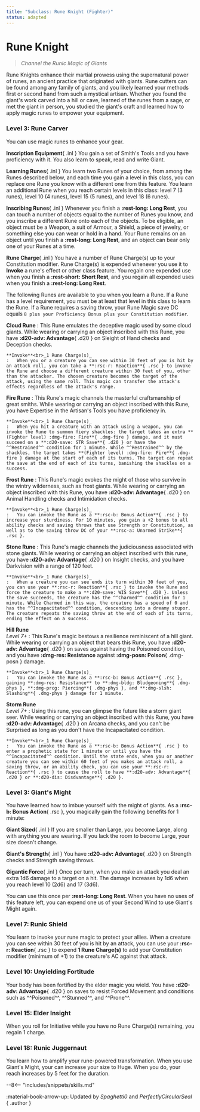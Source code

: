 ```yaml
---
title: "Subclass: Rune Knight (Fighter)"
status: adapted
---
```


<p style="display:none">
Channel the Runic Magic of Giants
</p>

# Rune Knight

> *Channel the Runic Magic of Giants*

Rune Knights enhance their martial prowess using the supernatural power of runes, an ancient practice that originated with giants. Rune cutters can be found among any family of giants, and you likely learned your methods first or second hand from such a mystical artisan. Whether you found the giant's work carved into a hill or cave, learned of the runes from a sage, or met the giant in person, you studied the giant's craft and learned how to apply magic runes to empower your equipment.

### Level 3: Rune Carver

You can use magic runes to enhance your gear.

**Inscription Equipment**{ .inl } You gain a set of Smith's Tools and you have proficiency with it. You also learn to speak, read and write Giant. 

**Learning Runes**{ .inl } You learn two Runes of your choice, from among the Runes described below, and each time you gain a level in this class, you can replace one Rune you know with a different one from this feature. You learn an additional Rune when you reach certain levels in this class: level 7 (3 runes), level 10 (4 runes), level 15 (5 runes), and level 18 (6 runes).

**Inscribing Runes**{ .inl } Whenever you finish a **:rest-long: Long Rest**, you can touch a number of objects equal to the number of Runes you know, and you inscribe a different Rune onto each of the objects. To be eligible, an object must be a Weapon, a suit of Armour, a Shield, a piece of jewelry, or something else you can wear or hold in a hand. Your Rune remains on an object until you finish a **:rest-long: Long Rest**, and an object can bear only one of your Runes at a time.

**Rune Charge**( .inl ) You have a number of Rune Charge(s) up to your Constitution modifier. Rune Charge(s) is expended whenever you use it to **Invoke** a rune's effect or other class feature. You regain one expended use when you finish a **:rest-short: Short Rest**, and you regain all expended uses when you finish a **:rest-long: Long Rest**.

The following Runes are available to you when you learn a Rune. If a Rune has a level requirement, you must be at least that level in this class to learn the Rune. If a Rune requires a saving throw, your Rune Magic save DC equals `8 plus your Proficiency Bonus plus your Constitution modifier`.

**Cloud Rune**
:   This Rune emulates the deceptive magic used by some cloud giants. While wearing or carrying an object inscribed with this Rune, you have **:d20-adv: Advantage**{ .d20 } on Sleight of Hand checks and Deception checks.

    **Invoke**<br>_1 Rune Charge(s)_
    :   When you or a creature you can see within 30 feet of you is hit by an attack roll, you can take a **:rsc-r: Reaction**{ .rsc } to invoke the Rune and choose a different creature within 30 feet of you, other than the attacker. The chosen creature becomes the target of the attack, using the same roll. This magic can transfer the attack's effects regardless of the attack's range.

**Fire Rune**
:   This Rune's magic channels the masterful craftsmanship of great smiths. While wearing or carrying an object inscribed with this Rune, you have Expertise in the Artisan's Tools you have proficiency in.

    **Invoke**<br>_1 Rune Charge(s)_
    :   When you hit a creature with an attack using a weapon, you can invoke the Rune to summon fiery shackles: the target takes an extra **(Fighter level) :dmg-fire: Fire**{ .dmg-fire } damage, and it must succeed on a **:d20-save: STR Save**{ .d20 } or have the ^^Restrained^^ condition for 1 minute. While ^^Restrained^^ by the shackles, the target takes **(Fighter level) :dmg-fire: Fire**{ .dmg-fire } damage at the start of each of its turns. The target can repeat the save at the end of each of its turns, banishing the shackles on a success.

**Frost Rune**
:   This Rune's magic evokes the might of those who survive in the wintry wilderness, such as frost giants. While wearing or carrying an object inscribed with this Rune, you have **:d20-adv: Advantage**{ .d20 } on Animal Handling checks and Intimidation checks.
    
    **Invoke**<br>_1 Rune Charge(s)_
    :   You can invoke the Rune as a **:rsc-b: Bonus Action**{ .rsc } to increase your sturdiness. For 10 minutes, you gain a +2 bonus to all ability checks and saving throws that use Strength or Constitution, as well as to the saving throw DC of your **:rsc-a: Unarmed Strike**{ .rsc }.

**Stone Rune**
:   This Rune's magic channels the judiciousness associated with stone giants. While wearing or carrying an object inscribed with this rune, you have **:d20-adv: Advantage**{ .d20 } on Insight checks, and you have Darkvision with a range of 120 feet.
    
    **Invoke**<br>_1 Rune Charge(s)_
    :   When a creature you can see ends its turn within 30 feet of you, you can use your **:rsc-r: Reaction**{ .rsc } to invoke the Rune and force the creature to make a **:d20-save: WIS Save**{ .d20 }. Unless the save succeeds, the creature has the ^^Charmed^^ condition for 1 minute. While Charmed in this way, the creature has a speed of 0 and has the ^^Incapacitated^^ condition, descending into a dreamy stupor. The creature repeats the saving throw at the end of each of its turns, ending the effect on a success.

**Hill Rune** <br>_Level 7+_
:    This Rune's magic bestows a resilience reminiscent of a hill giant. While wearing or carrying an object that bears this Rune, you have **:d20-adv: Advantage**{ .d20 } on saves against having the Poisoned condition, and you have **:dmg-res: Resistance** against **:dmg-posn: Poison**{ .dmg-posn } damage.

    **Invoke**<br>_1 Rune Charge(s)_
    :   You can invoke the Rune as a **:rsc-b: Bonus Action**{ .rsc }, gaining **:dmg-res: Resistance** to **:dmg-bldg: Bludgeoning**{ .dmg-phys }, **:dmg-prcg: Piercing**{ .dmg-phys }, and **:dmg-slsh: Slashing**{ .dmg-phys } damage for 1 minute.

**Storm Rune** <br>_Level 7+_
:   Using this rune, you can glimpse the future like a storm giant seer. While wearing or carrying an object inscribed with this Rune, you have **:d20-adv: Advantage**{ .d20 } on Arcana checks, and you can't be Surprised as long as you don't have the Incapacitated condition.

    **Invoke**<br>_1 Rune Charge(s)_
    :   You can invoke the Rune as a **:rsc-b: Bonus Action**{ .rsc } to enter a prophetic state for 1 minute or until you have the ^^Incapacitated^^ condition. Until the state ends, when you or another creature you can see within 60 feet of you makes an attack roll, a saving throw, or an ability check, you can use your **:rsc-r: Reaction**{ .rsc } to cause the roll to have **:d20-adv: Advantage**{ .d20 } or **:d20-dis: Disdvantage**{ .d20 }.

### Level 3: Giant's Might

You have learned how to imbue yourself with the might of giants. As a **:rsc-b: Bonus Action**{ .rsc }, you magically gain the following benefits for 1 minute:

**Giant Sized**{ .inl } If you are smaller than Large, you become Large, along with anything you are wearing. If you lack the room to become Large, your size doesn't change.

**Giant's Strength**{ .inl } You have **:d20-adv: Advantage**{ .d20 } on Strength checks and Strength saving throws.

**Gigantic Force**{ .inl } Once per turn, when you make an attack you deal an extra 1d6 damage to a target on a hit. The damage increases by 1d6 when you reach level 10 (2d6) and 17 (3d6).

You can use this once per **:rest-long: Long Rest**. When you have no uses of this feature left, you can expend one us of your Second Wind to use Giant's Might again.

### Level 7: Runic Shield

You learn to invoke your rune magic to protect your allies. When a creature you can see within 30 feet of you is hit by an attack, you can use your **:rsc-r: Reaction**{ .rsc } to expend **1 Rune Charge(s)** to add your Constitution modifier (minimum of +1) to the creature's AC against that attack.

### Level 10: Unyielding Fortitude

Your body has been fortified by the elder magic you wield. You have **:d20-adv: Advantage**{ .d20 } on saves to resist Forced Movement and conditions such as ^^Poisoned^^, ^^Stunned^^, and ^^Prone^^.

### Level 15: Elder Insight

When you roll for Initiative while you have no Rune Charge(s) remaining, you regain 1 charge.

### Level 18: Runic Juggernaut

You learn how to amplify your rune-powered transformation. When you use Giant's Might, your can increase your size to Huge. When you do, your reach increases by 5 feet for the duration.

--8<-- "includes/snippets/skills.md"

:material-book-arrow-up: Updated by *Spaghetti0* and *PerfectlyCircularSeal*
{ .author }